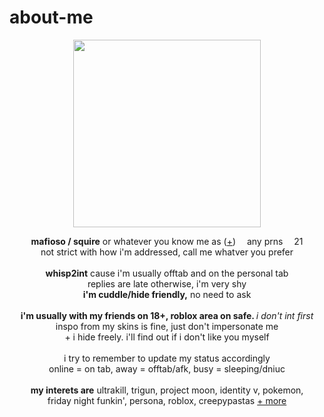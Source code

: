# about-me
<p align="center">
  <img src="https://pbs.twimg.com/media/GiRUGIhXUAAwHY8?format=png&name=small" width="300px">
  </p>
<p align="center">
  <b>mafioso / squire</b> or whatever you know me as (<a href="https://en.pronouns.page/@eternality">+</a>) <img src="https://64.media.tumblr.com/04166904be74fac9048ab8ea6df371fe/c6e913aea8c8a172-a7/s75x75_c1/c7266eb1061de8691cea96d2a7ab7a44080d68b6.gifv" width="10px"> any prns <img src="https://64.media.tumblr.com/04166904be74fac9048ab8ea6df371fe/c6e913aea8c8a172-a7/s75x75_c1/c7266eb1061de8691cea96d2a7ab7a44080d68b6.gifv" width="10px"> 21
  <br>not strict with how i'm addressed, call me whatver you prefer
  <br><br>
<b>whisp2int</b> cause i'm usually offtab and on the personal tab
<br>replies are late otherwise, i'm very shy
<br><b>i'm cuddle/hide friendly,</b> no need to ask
<br><br><b>i'm usually with my friends on 18+, roblox area on safe. </b> <i>i don't int first</i>
  <br> inspo from my skins is fine, just don't impersonate me
<br>+ i hide freely. i'll find out if i don't like you myself
<br><br> i try to remember to update my status accordingly
<br> online = on tab, away = offtab/afk, busy = sleeping/dniuc
<br><br>
<b>my interets are</b>
ultrakill, trigun, project moon, identity v, pokemon,
<br>friday night funkin', persona, roblox, creepypastas <a href="https://rentry.co/memriesofyou">+ more</a>

